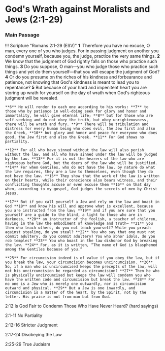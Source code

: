 # God's Wrath against Moralists and Jews (2:1-29)

### Main Passage

!!! Scripture "Romans 2:1-29 (ESV)"
    **1**  Therefore you have no excuse, O man, every one of you who judges. For in passing judgment on another you condemn yourself, because you, the judge, practice the very same things. **2** We know that the judgment of God rightly falls on those who practice such things. **3** Do you suppose, O man—you who judge those who practice such things and yet do them yourself—that you will escape the judgment of God? **4** Or do you presume on the riches of his kindness and forbearance and patience, not knowing that God's kindness is meant to lead you to repentance? **5** But because of your hard and impenitent heart you are storing up wrath for yourself on the day of wrath when God's righteous judgment will be revealed.  
    
    **6** He will render to each one according to his works: **7** to those who by patience in well-doing seek for glory and honor and immortality, he will give eternal life; **8** but for those who are self-seeking and do not obey the truth, but obey unrighteousness, there will be wrath and fury. **9** There will be tribulation and distress for every human being who does evil, the Jew first and also the Greek, **10** but glory and honor and peace for everyone who does good, the Jew first and also the Greek. **11** For God shows no partiality.  
    
    **12** For all who have sinned without the law will also perish without the law, and all who have sinned under the law will be judged by the law. **13** For it is not the hearers of the law who are righteous before God, but the doers of the law who will be justified. **14** For when Gentiles, who do not have the law, by nature do what the law requires, they are a law to themselves, even though they do not have the law. **15** They show that the work of the law is written on their hearts, while their conscience also bears witness, and their conflicting thoughts accuse or even excuse them **16** on that day when, according to my gospel, God judges the secrets of men by Christ Jesus.  
    
    **17** But if you call yourself a Jew and rely on the law and boast in God **18** and know his will and approve what is excellent, because you are instructed from the law; **19** and if you are sure that you yourself are a guide to the blind, a light to those who are in darkness, **20** an instructor of the foolish, a teacher of children, having in the law the embodiment of knowledge and truth— **21** you then who teach others, do you not teach yourself? While you preach against stealing, do you steal? **22** You who say that one must not commit adultery, do you commit adultery? You who abhor idols, do you rob temples? **23** You who boast in the law dishonor God by breaking the law. **24** For, as it is written, “The name of God is blasphemed among the Gentiles because of you.”  
    
    **25** For circumcision indeed is of value if you obey the law, but if you break the law, your circumcision becomes uncircumcision. **26** So, if a man who is uncircumcised keeps the precepts of the law, will not his uncircumcision be regarded as circumcision? **27** Then he who is physically uncircumcised but keeps the law will condemn you who have the written code and circumcision but break the law. **28** For no one is a Jew who is merely one outwardly, nor is circumcision outward and physical. **29** But a Jew is one inwardly, and circumcision is a matter of the heart, by the Spirit, not by the letter. His praise is not from man but from God.  
      



2:12 Is God Fair to Condemn Those Who Have Never Heard? (hard sayings)



2:1-11 No Partiality


2:12-16 Stricter Judgment

2:17-24 Disobeying the Law

2:25-29 True Judaism
